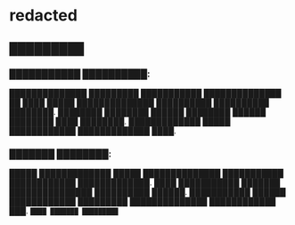 redacted
========
## █████████ 
### ███████████ ██████████:
██████████████ █████████ ███████████ ██████████████ ██ ████ █████ ██████████████ ██████████ ██████████ ████████.
████████ ████████ ██████ ████████ ██████ ████████ ████ ████████.
█████████████ █████ ████████████ █████████████ ████.
### ███████ ████████:
█████ █████████████ █████ ██████████████ ███████████ ████████████ █████████████.
████ ███████████ ███████ ███████████████ ██████████ ██████.
███████████ ██████ ████████████ █████████ ██████████████ ████████████ ███.
`████ ███████ █████████`